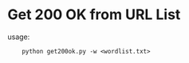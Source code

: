                                                                    
# Get 200 OK from URL List 

usage:

        python get200ok.py -w <wordlist.txt>


